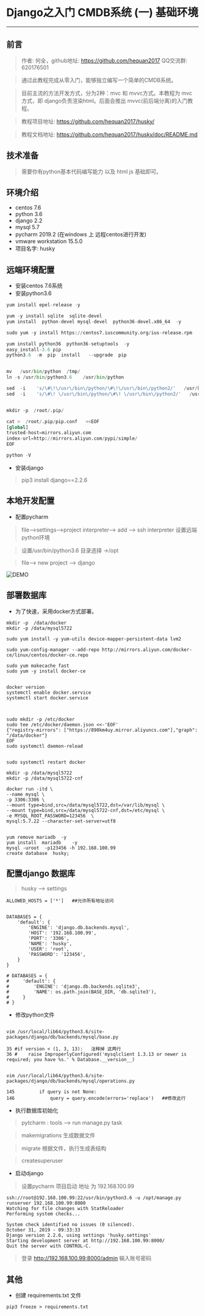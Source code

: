 # Django之入门 CMDB系统  (一) 基础环境
---
## 前言

> 作者: 何全，github地址: https://github.com/hequan2017   QQ交流群: 620176501

> 通过此教程完成从零入门，能够独立编写一个简单的CMDB系统。

> 目前主流的方法开发方式，分为2种：mvc 和 mvvc方式。本教程为 mvc 方式，即 django负责渲染html。后面会推出 mvvc(前后端分离)的入门教程。

> 教程项目地址: https://github.com/hequan2017/husky/

> 教程文档地址: https://github.com/hequan2017/husky/doc/README.md


## 技术准备

> 需要你有python基本代码编写能力 以及 html js 基础即可。

## 环境介绍

* centos 7.6
* python 3.6
* django 2.2
* mysql 5.7
* pycharm 2019.2 (在windows 上 远程centos进行开发)
* vmware workstation 15.5.0
* 项目名字: husky

## 远端环境配置

* 安装centos 7.6系统
* 安装python3.6
```python 
yum install epel-release -y

yum -y install sqlite  sqlite-devel
yum install  python-devel mysql-devel  python36-devel.x86_64  -y

sudo yum -y install https://centos7.iuscommunity.org/ius-release.rpm

yum install python36  python36-setuptools  -y
easy_install-3.6 pip
python3.6  -m  pip  install   --upgrade  pip


mv   /usr/bin/python  /tmp/
ln -s /usr/bin/python3.6    /usr/bin/python

sed  -i    's/\#\!\/usr\/bin\/python/\#\!\/usr\/bin\/python2/'   /usr/bin/yum
sed  -i    's/\#\! \/usr\/bin\/python/\#\! \/usr\/bin\/python2/'   /usr/libexec/urlgrabber-ext-down


mkdir -p  /root/.pip/

cat >  /root/.pip/pip.conf   <<EOF
[global]
trusted-host=mirrors.aliyun.com
index-url=http://mirrors.aliyun.com/pypi/simple/
EOF

python -V
```

* 安装django   

> pip3 install django==2.2.6

## 本地开发配置

* 配置pycharm

> file-->settings-->project interpreter--> add --> ssh interpreter 设置远端 python环境

> 设置/usr/bin/python3.6   目录选择 <Project root>→/opt

> file--> new project --> django 

![DEMO](images/1-1.jpg)

## 部署数据库

* 为了快速，采用docker方式部署。
```shell script
mkdir -p  /data/docker
mkdir -p /data/mysql5722

sudo yum install -y yum-utils device-mapper-persistent-data lvm2

sudo yum-config-manager --add-repo http://mirrors.aliyun.com/docker-ce/linux/centos/docker-ce.repo

sudo yum makecache fast
sudo yum -y install docker-ce


docker version
systemctl enable docker.service    
systemctl start docker.service



sudo mkdir -p /etc/docker
sudo tee /etc/docker/daemon.json <<-'EOF'
{"registry-mirrors": ["https://890km4uy.mirror.aliyuncs.com"],"graph": "/data/docker"}
EOF
sudo systemctl daemon-reload


sudo systemctl restart docker
```
```shell script
mkdir -p /data/mysql5722
mkdir -p /data/mysql5722-cnf

docker run -itd \
--name mysql \
-p 3306:3306 \
--mount type=bind,src=/data/mysql5722,dst=/var/lib/mysql \
--mount type=bind,src=/data/mysql5722-cnf,dst=/etc/mysql \
-e MYSQL_ROOT_PASSWORD=123456  \
mysql:5.7.22 --character-set-server=utf8


yum remove mariadb  -y 
yum install  mariadb    -y
mysql -uroot  -p123456 -h 192.168.100.99
create database  husky;

```

## 配置django 数据库
> husky --> settings

```shell script
ALLOWED_HOSTS = ['*']   ##允许所有地址访问


DATABASES = {
    'default': {
        'ENGINE': 'django.db.backends.mysql',
        'HOST': '192.168.100.99',
        'PORT': '3306',
        'NAME': 'husky',
        'USER': 'root',
        'PASSWORD': '123456',
    }
}

# DATABASES = {
#     'default': {
#         'ENGINE': 'django.db.backends.sqlite3',
#         'NAME': os.path.join(BASE_DIR, 'db.sqlite3'),
#     }
# }
```

* 修改python文件

```shell script

vim /usr/local/lib64/python3.6/site-packages/django/db/backends/mysql/base.py

35 #if version < (1, 3, 13):   注释掉 这两行
36 #    raise ImproperlyConfigured('mysqlclient 1.3.13 or newer is required; you have %s.' % Database.__version__)   


vim /usr/local/lib64/python3.6/site-packages/django/db/backends/mysql/operations.py

145         if query is not None:
146             query = query.encode(errors='replace')   ##修改此行

```

* 执行数据库初始化
> pytcharm :  tools --> run  manage.py task

> makemigrations    生成数据文件
 
> migrate           根据文件，执行生成表结构
 
> createsuperuser


* 启动django

> 设置pycharm  项目启动 地址 为 192.168.100.99
```shell script
ssh://root@192.168.100.99:22/usr/bin/python3.6 -u /opt/manage.py runserver 192.168.100.99:8000
Watching for file changes with StatReloader
Performing system checks...

System check identified no issues (0 silenced).
October 31, 2019 - 09:33:33
Django version 2.2.6, using settings 'husky.settings'
Starting development server at http://192.168.100.99:8000/
Quit the server with CONTROL-C.

```



> 登录 http://192.168.100.99:8000/admin 输入账号密码 
 

## 其他

* 创建  requirements.txt 文件

```shell script
pip3 freeze > requirements.txt
```